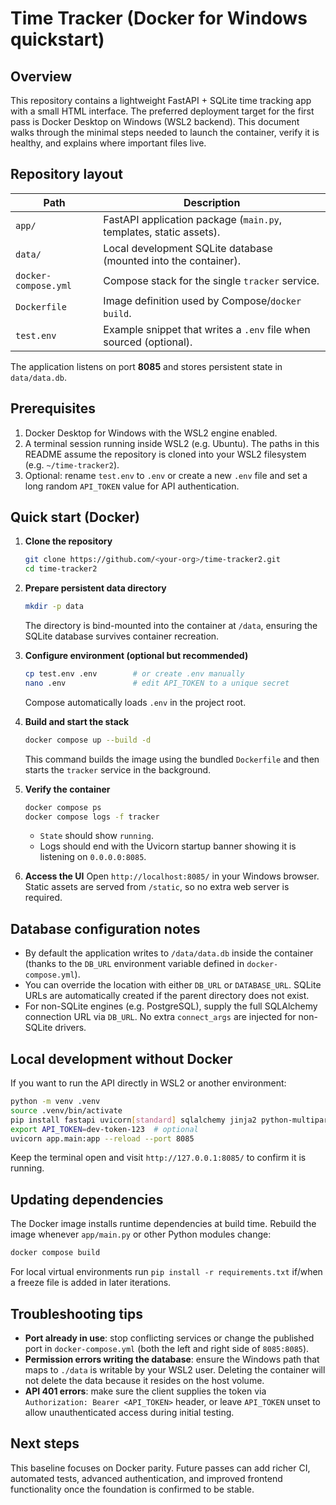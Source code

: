 # Time Tracker (Docker for Windows quickstart)

## Overview
This repository contains a lightweight FastAPI + SQLite time tracking app with a small
HTML interface. The preferred deployment target for the first pass is Docker Desktop on
Windows (WSL2 backend). This document walks through the minimal steps needed to launch
the container, verify it is healthy, and explains where important files live.

## Repository layout

| Path | Description |
| --- | --- |
| `app/` | FastAPI application package (`main.py`, templates, static assets). |
| `data/` | Local development SQLite database (mounted into the container). |
| `docker-compose.yml` | Compose stack for the single `tracker` service. |
| `Dockerfile` | Image definition used by Compose/`docker build`. |
| `test.env` | Example snippet that writes a `.env` file when sourced (optional). |

The application listens on port **8085** and stores persistent state in `data/data.db`.

## Prerequisites

1. Docker Desktop for Windows with the WSL2 engine enabled.
2. A terminal session running inside WSL2 (e.g. Ubuntu). The paths in this README assume
   the repository is cloned into your WSL2 filesystem (e.g. `~/time-tracker2`).
3. Optional: rename `test.env` to `.env` or create a new `.env` file and set a long
   random `API_TOKEN` value for API authentication.

## Quick start (Docker)

1. **Clone the repository**
   ```bash
   git clone https://github.com/<your-org>/time-tracker2.git
   cd time-tracker2
   ```

2. **Prepare persistent data directory**
   ```bash
   mkdir -p data
   ```
   The directory is bind-mounted into the container at `/data`, ensuring the SQLite
   database survives container recreation.

3. **Configure environment (optional but recommended)**
   ```bash
   cp test.env .env        # or create .env manually
   nano .env               # edit API_TOKEN to a unique secret
   ```
   Compose automatically loads `.env` in the project root.

4. **Build and start the stack**
   ```bash
   docker compose up --build -d
   ```
   This command builds the image using the bundled `Dockerfile` and then starts the
   `tracker` service in the background.

5. **Verify the container**
   ```bash
   docker compose ps
   docker compose logs -f tracker
   ```
   - `State` should show `running`.
   - Logs should end with the Uvicorn startup banner showing it is listening on
     `0.0.0.0:8085`.

6. **Access the UI**
   Open `http://localhost:8085/` in your Windows browser. Static assets are served from
   `/static`, so no extra web server is required.

## Database configuration notes

- By default the application writes to `/data/data.db` inside the container (thanks to
  the `DB_URL` environment variable defined in `docker-compose.yml`).
- You can override the location with either `DB_URL` or `DATABASE_URL`. SQLite URLs are
  automatically created if the parent directory does not exist.
- For non-SQLite engines (e.g. PostgreSQL), supply the full SQLAlchemy connection URL
  via `DB_URL`. No extra `connect_args` are injected for non-SQLite drivers.

## Local development without Docker

If you want to run the API directly in WSL2 or another environment:

```bash
python -m venv .venv
source .venv/bin/activate
pip install fastapi uvicorn[standard] sqlalchemy jinja2 python-multipart
export API_TOKEN=dev-token-123  # optional
uvicorn app.main:app --reload --port 8085
```

Keep the terminal open and visit `http://127.0.0.1:8085/` to confirm it is running.

## Updating dependencies

The Docker image installs runtime dependencies at build time. Rebuild the image whenever
`app/main.py` or other Python modules change:

```bash
docker compose build
```

For local virtual environments run `pip install -r requirements.txt` if/when a freeze
file is added in later iterations.

## Troubleshooting tips

- **Port already in use**: stop conflicting services or change the published port in
  `docker-compose.yml` (both the left and right side of `8085:8085`).
- **Permission errors writing the database**: ensure the Windows path that maps to
  `./data` is writable by your WSL2 user. Deleting the container will not delete the data
  because it resides on the host volume.
- **API 401 errors**: make sure the client supplies the token via
  `Authorization: Bearer <API_TOKEN>` header, or leave `API_TOKEN` unset to allow
  unauthenticated access during initial testing.

## Next steps

This baseline focuses on Docker parity. Future passes can add richer CI, automated tests,
advanced authentication, and improved frontend functionality once the foundation is
confirmed to be stable.

